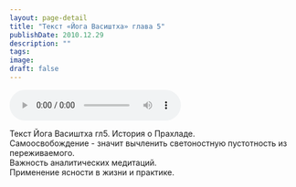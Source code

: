 ```yaml
---
layout: page-detail
title: "Текст «Йога Васиштха» глава 5"
publishDate: 2010.12.29
description: ""
tags:
image:
draft: false
---
```


<audio title="2010.12.29 - Текст «Йога Васиштха» глава 5.mp3" src="https://filer-api.advayta.org/v1.0/public/files/73706" controls=""></audio>

 Текст Йога Васиштха гл5\. История о Прахладе.<br> Самоосвобождение - значит вычленить светоностную пустотность из переживаемого.<br> Важность аналитических медитаций.<br> Применение ясности в жизни и практике.<br> 

  
